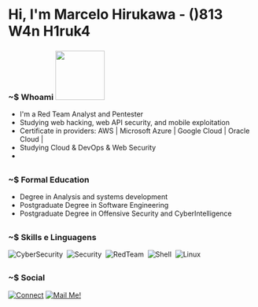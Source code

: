 # Hi, I'm Marcelo Hirukawa - ()813 W4n H1ruk4

### ~$ Whoami <img src="https://i.ibb.co/QJZdmpv/XOsX.gif" width="100" height="100" />

- I'm a Red Team Analyst and Pentester
- Studying web hacking, web API security, and mobile exploitation
- Certificate in providers:  AWS | Microsoft Azure | Google Cloud | Oracle Cloud |
- Studying Cloud & DevOps & Web Security
- 
##
### ~$ Formal Education
- Degree in Analysis and systems development
- Postgraduate Degree in Software Engineering
- Postgraduate Degree in Offensive Security and Cyber ​​Intelligence

##
### ~$ Skills e Linguagens
![CyberSecurity](https://img.shields.io/badge/-CyberSecurity-05122A?style=flat&logo=hackaday&color=black)&nbsp;
![Security](https://img.shields.io/badge/-Security-05122A?style=flat&logo=hackaday&color=black)&nbsp;
![RedTeam](https://img.shields.io/badge/RedTeam-FF0000?style=flat&logo=hackaday&logoColor=white)&nbsp;
![Shell](https://img.shields.io/badge/Shell-05122A?style=flat&logo=gnu-bash&logoColor=white)&nbsp;
![Linux](https://img.shields.io/badge/-Linux-05122A?style=flat&logo=linux&logoColor=white)&nbsp;

##
### ~$ Social
[![Connect](https://img.shields.io/badge/-Connect-blue?style=flat-square&logo=Linkedin&logoColor=white)](https://www.linkedin.com/in/marcelo-hirukawa-8b644431/)
[![Mail Me!](https://img.shields.io/badge/-Contact%20Me!-c14438?style=flat-square&logo=Gmail&logoColor=white&link=mailto:hiruka@yahoo.com.br)](mailto:hiruka@yahoo.com.br)
